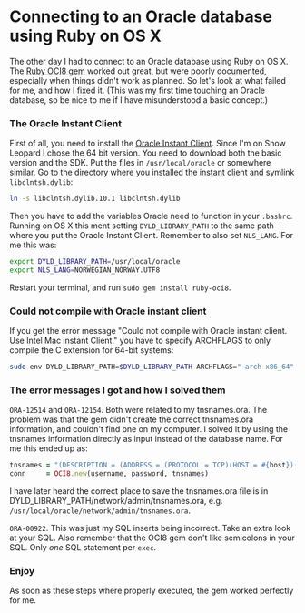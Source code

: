 Connecting to an Oracle database using Ruby on OS X
===================================================

The other day I had to connect to an Oracle database using Ruby on OS X. The [Ruby OCI8 gem](http://ruby-oci8.rubyforge.org/) worked out great, but were poorly documented, especially when things didn't work as planned. So let's look at what failed for me, and how I fixed it. (This was my first time touching an Oracle database, so be nice to me if I have misunderstood a basic concept.)

### The Oracle Instant Client

First of all, you need to install the [Oracle Instant Client](http://www.oracle.com/technology/software/tech/oci/instantclient/htdocs/intel_macsoft.html). Since I'm on Snow Leopard I chose the 64 bit version. You need to download both the basic version and the SDK. Put the files in `/usr/local/oracle` or somewhere similar. Go to the directory where you installed the instant client and symlink `libclntsh.dylib`:

```bash
ln -s libclntsh.dylib.10.1 libclntsh.dylib
```

Then you have to add the variables Oracle need to function in your `.bashrc`. Running on OS X this ment setting `DYLD_LIBRARY_PATH` to the same path where you put the Oracle Instant Client. Remember to also set `NLS_LANG`. For me this was:

```bash
export DYLD_LIBRARY_PATH=/usr/local/oracle
export NLS_LANG=NORWEGIAN_NORWAY.UTF8
```

Restart your terminal, and run `sudo gem install ruby-oci8`.

### Could not compile with Oracle instant client

If you get the error message "Could not compile with Oracle instant client. Use Intel Mac instant Client." you have to specify ARCHFLAGS to only compile the C extension for 64-bit systems:

```bash
sudo env DYLD_LIBRARY_PATH=$DYLD_LIBRARY_PATH ARCHFLAGS="-arch x86_64" gem install ruby-oci8
```

### The error messages I got and how I solved them

`ORA-12514` and `ORA-12154`. Both were related to my tnsnames.ora. The problem was that the gem didn't create the correct tnsnames.ora information, and couldn't find one on my computer. I solved it by using the tnsnames information directly as input instead of the database name. For me this ended up as:

```ruby
tnsnames = "(DESCRIPTION = (ADDRESS = (PROTOCOL = TCP)(HOST = #{host})(PORT = #{port})) (CONNECT_DATA = (SID = #{sid})))"
conn     = OCI8.new(username, password, tnsnames)
```

I have later heard the correct place to save the tnsnames.ora file is in DYLD_LIBRARY_PATH/network/admin/tnsnames.ora, e.g. `/usr/local/oracle/network/admin/tnsnames.ora`.

`ORA-00922`. This was just my SQL inserts being incorrect. Take an extra look at your SQL. Also remember that the OCI8 gem don't like semicolons in your SQL. Only _one_ SQL statement per `exec`.

### Enjoy

As soon as these steps where properly executed, the gem worked perfectly for me.
